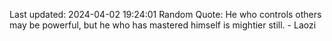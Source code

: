 Last updated: 2024-04-02 19:24:01
Random Quote: He who controls others may be powerful, but he who has mastered himself is mightier still. - Laozi